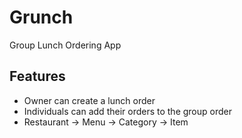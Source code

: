 Grunch
======

Group Lunch Ordering App

Features
--------

- Owner can create a lunch order
- Individuals can add their orders to the group order
- Restaurant -> Menu -> Category -> Item 
